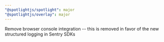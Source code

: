 ```yaml
---
"@spotlightjs/spotlight": major
"@spotlightjs/overlay": major
---
```


Remove browser console integration -- this is removed in favor of the new structured logging in Sentry SDKs
